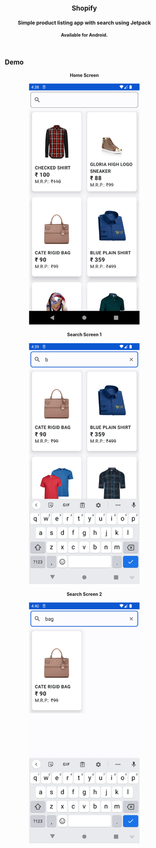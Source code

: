 <h2 align="center">
Shopify
</h2>

<h3 align="center">
Simple product listing app with search using Jetpack
</h3>

<h4 align="center">
Available for Android.
</h4>

<br>

## Demo

<h4 align="center">
Home Screen
</h4>

<p align="center">
   <img width=350 src="./app/src/main/res/drawable/home_screen.png" />
</p>

<h4 align="center">
Search Screen 1
</h4>

<p align="center">
   <img width=350 src="./app/src/main/res/drawable/search_screen1.png" />
</p>

<h4 align="center">
Search Screen 2
</h4>

<p align="center">
   <img width=350 src="./app/src/main/res/drawable/search_screen2.png" />
</p>

